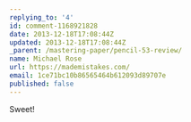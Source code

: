 ```yaml
---
replying_to: '4'
id: comment-1168921828
date: 2013-12-18T17:08:44Z
updated: 2013-12-18T17:08:44Z
_parent: /mastering-paper/pencil-53-review/
name: Michael Rose
url: https://mademistakes.com/
email: 1ce71bc10b86565464b612093d89707e
published: false
---
```


Sweet!
